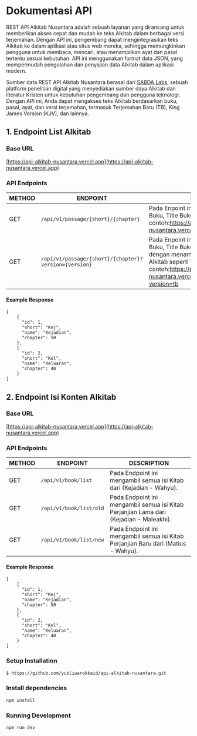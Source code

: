 # Dokumentasi API

REST API Alkitab Nusantara adalah sebuah layanan yang dirancang untuk memberikan akses cepat dan mudah ke teks Alkitab dalam berbagai versi terjemahan. Dengan API ini, pengembang dapat mengintegrasikan teks Alkitab ke dalam aplikasi atau situs web mereka, sehingga memungkinkan pengguna untuk membaca, mencari, atau menampilkan ayat dan pasal tertentu sesuai kebutuhan. API ini menggunakan format data JSON, yang mempermudah pengolahan dan penyajian data Alkitab dalam aplikasi modern.

Sumber data REST API Alkitab Nusantara berasal dari [SABDA Labs](https://labs.sabda.org/API), sebuah platform penelitian digital yang menyediakan sumber daya Alkitab dan literatur Kristen untuk kebutuhan pengembang dan pengguna teknologi. Dengan API ini, Anda dapat mengakses teks Alkitab berdasarkan buku, pasal, ayat, dan versi terjemahan, termasuk Terjemahan Baru (TB), King James Version (KJV), dan lainnya.

## 1. Endpoint List Alkitab

### Base URL
[https://api-alkitab-nusantara.vercel.app](https://api-alkitab-nusantara.vercel.app)

### API Endpoints

| METHOD | ENDPOINT                   | DESCRIPTION                                                                 |
|--------|----------------------------|-----------------------------------------------------------------------------|
| GET    | `/api/v1/passage/{short}/{chapter}`         | Pada Enpoint ini mengambil semua Nama Buku, Title Buku, isi Ayat dan Nomor Pasal. contoh:https://api-alkitab-nusantara.vercel.app/api/v1/passage/Kej/1        |
| GET    | `/api/v1/passage/{short}/{chapter}?version={version}`     | Pada Enpoint ini mengambil semua Nama Buku, Title Buku, isi Ayat dan Nomor Pasal, dengan menambahkan versi Terjemahan Alkitab seperti TB, TL, AV, dan lainnya. contoh:https://api-alkitab-nusantara.vercel.app/api/v1/passage/Kej/1?version=tb |

#### Example Response
```base
[
    {
      "id": 1,
      "short": "Kej",
      "name": "Kejadian",
      "chapter": 50
    },
    {
      "id": 2,
      "short": "Kel",
      "name": "Keluaran",
      "chapter": 40
    }
]
```



## 2. Endpoint Isi Konten Alkitab

### Base URL
[https://api-alkitab-nusantara.vercel.app](https://api-alkitab-nusantara.vercel.app)

### API Endpoints

| METHOD | ENDPOINT                   | DESCRIPTION                                                                 |
|--------|----------------------------|-----------------------------------------------------------------------------|
| GET    | `/api/v1/book/list`         | Pada Endpoint ini mengambil semua isi Kitab dari (Kejadian - Wahyu).        |
| GET    | `/api/v1/book/list/old`     | Pada Endpoint ini mengambil semua isi Kitab Perjanjian Lama dari (Kejadian - Maleakhi). |
| GET    | `/api/v1/book/list/new`     | Pada Endpoint ini mengambil semua isi Kitab Perjanjian Baru dari (Matius - Wahyu). |

#### Example Response
```base
[
    {
      "id": 1,
      "short": "Kej",
      "name": "Kejadian",
      "chapter": 50
    },
    {
      "id": 2,
      "short": "Kel",
      "name": "Keluaran",
      "chapter": 40
    }
]
```

### Setup Installation
```bash
$ https://github.com/yubliwarokkaid/api-alkitab-nusantara.git
```

### Install dependencies
```bash
npm install
```

### Running Development
```bash
npm run dev
```
